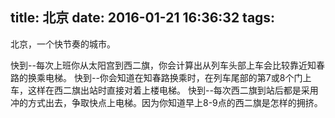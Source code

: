 title: 北京
date: 2016-01-21 16:36:32
tags:
---

北京，一个快节奏的城市。

快到--每次上班你从太阳宫到西二旗，你会计算出从列车头部上车会比较靠近知春路的换乘电梯。
快到--你会知道在知春路换乘时，在列车尾部的第7或8个门上车，这样在西二旗出站时直接对着上楼电梯。
快到--每次西二旗到站后都是采用冲的方式出去，争取快点上电梯。因为你知道早上8-9点的西二旗是怎样的拥挤。

